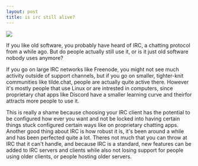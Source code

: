 ```yaml
---
layout: post
title: is irc still alive?
---
```


![](/img/2020-03-05-114400_579x374_scrot.png)

If you like old software, you probably have heard of IRC, a chatting protocol from a while ago. But do people actually still use it, or is it just old software nobody uses anymore?

If you go on large IRC networks like Freenode, you might not see much activity outside of support channels, but if you go on smaller, tighter-knit communities like tilde.chat, people are actually quite active there. However it's mostly people that use Linux or are intrested in computers, since proprietary chat apps like Discord have a smaller learning curve and theirfor attracts more people to use it.

This is really a shame because choosing your IRC client has the potential to be configured how ever you want and not be locked into having certain things stuck configured certain ways like on proprietary chatting apps. Another good thing about IRC is how robust it is, it's been around a while and has been perfected quite a lot. Theres not much that you can throw at IRC that it can't handle, and because IRC is a standard, new features can be added to IRC servers and clients while also not losing support for people using older clients, or people hosting older servers.


